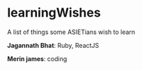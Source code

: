 # learningWishes
A list of things some ASIETians wish to learn

**Jagannath Bhat**: Ruby, ReactJS

**Merin james**: coding
